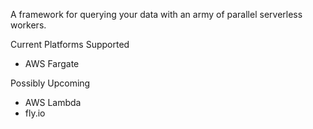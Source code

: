 A framework for querying your data with an army of parallel serverless workers. 

Current Platforms Supported

- AWS Fargate

Possibly Upcoming

- AWS Lambda
- fly.io
